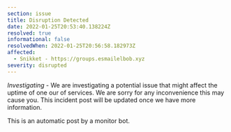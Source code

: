 ```yaml
---
section: issue
title: Disruption Detected
date: 2022-01-25T20:53:40.138224Z
resolved: true
informational: false
resolvedWhen: 2022-01-25T20:56:58.182973Z
affected:
  - Snikket - https://groups.esmailelbob.xyz
severity: disrupted
---
```

*Investigating* - We are investigating a potential issue that might affect the uptime of one our of services. We are sorry for any inconvenience this may cause you. This incident post will be updated once we have more information.

This is an automatic post by a monitor bot.
        